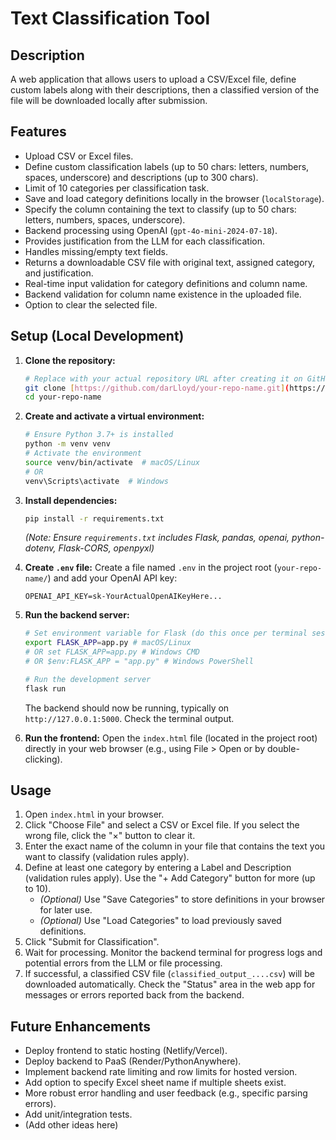 # Text Classification Tool

## Description

A web application that allows users to upload a CSV/Excel file, define custom labels along with their descriptions, then a classified version of the file will be downloaded locally after submission.

## Features

* Upload CSV or Excel files.
* Define custom classification labels (up to 50 chars: letters, numbers, spaces, underscore) and descriptions (up to 300 chars).
* Limit of 10 categories per classification task.
* Save and load category definitions locally in the browser (`localStorage`).
* Specify the column containing the text to classify (up to 50 chars: letters, numbers, spaces, underscore).
* Backend processing using OpenAI (`gpt-4o-mini-2024-07-18`).
* Provides justification from the LLM for each classification.
* Handles missing/empty text fields.
* Returns a downloadable CSV file with original text, assigned category, and justification.
* Real-time input validation for category definitions and column name.
* Backend validation for column name existence in the uploaded file.
* Option to clear the selected file.

## Setup (Local Development)

1.  **Clone the repository:**
    ```bash
    # Replace with your actual repository URL after creating it on GitHub
    git clone [https://github.com/darLloyd/your-repo-name.git](https://github.com/darLloyd/your-repo-name.git)
    cd your-repo-name
    ```
2.  **Create and activate a virtual environment:**
    ```bash
    # Ensure Python 3.7+ is installed
    python -m venv venv
    # Activate the environment
    source venv/bin/activate  # macOS/Linux
    # OR
    venv\Scripts\activate  # Windows
    ```
3.  **Install dependencies:**
    ```bash
    pip install -r requirements.txt
    ```
    *(Note: Ensure `requirements.txt` includes Flask, pandas, openai, python-dotenv, Flask-CORS, openpyxl)*
4.  **Create `.env` file:** Create a file named `.env` in the project root (`your-repo-name/`) and add your OpenAI API key:
    ```plaintext
    OPENAI_API_KEY=sk-YourActualOpenAIKeyHere...
    ```
5.  **Run the backend server:**
    ```bash
    # Set environment variable for Flask (do this once per terminal session or add to system variables)
    export FLASK_APP=app.py # macOS/Linux
    # OR set FLASK_APP=app.py # Windows CMD
    # OR $env:FLASK_APP = "app.py" # Windows PowerShell

    # Run the development server
    flask run
    ```
    The backend should now be running, typically on `http://127.0.0.1:5000`. Check the terminal output.

6.  **Run the frontend:** Open the `index.html` file (located in the project root) directly in your web browser (e.g., using File > Open or by double-clicking).

## Usage

1.  Open `index.html` in your browser.
2.  Click "Choose File" and select a CSV or Excel file. If you select the wrong file, click the "×" button to clear it.
3.  Enter the exact name of the column in your file that contains the text you want to classify (validation rules apply).
4.  Define at least one category by entering a Label and Description (validation rules apply). Use the "+ Add Category" button for more (up to 10).
    * *(Optional)* Use "Save Categories" to store definitions in your browser for later use.
    * *(Optional)* Use "Load Categories" to load previously saved definitions.
5.  Click "Submit for Classification".
6.  Wait for processing. Monitor the backend terminal for progress logs and potential errors from the LLM or file processing.
7.  If successful, a classified CSV file (`classified_output_....csv`) will be downloaded automatically. Check the "Status" area in the web app for messages or errors reported back from the backend.

## Future Enhancements

* Deploy frontend to static hosting (Netlify/Vercel).
* Deploy backend to PaaS (Render/PythonAnywhere).
* Implement backend rate limiting and row limits for hosted version.
* Add option to specify Excel sheet name if multiple sheets exist.
* More robust error handling and user feedback (e.g., specific parsing errors).
* Add unit/integration tests.
* (Add other ideas here)

